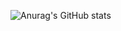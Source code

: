 ![Anurag's GitHub stats](https://github-readme-stats.vercel.app/api?username=UsmanMKafi&show_icons=true&theme=tokyonight)
